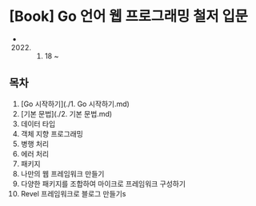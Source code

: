 # [Book] Go 언어 웹 프로그래밍 철저 입문

* 2022. 01. 18 ~


## 목차
1. [Go 시작하기](./1. Go 시작하기.md)
2. [기본 문법](./2. 기본 문법.md)
3. 데이터 타입
4. 객체 지향 프로그래밍
5. 병행 처리
6. 에러 처리
7. 패키지
8. 나만의 웹 프레임워크 만들기
9. 다양한 패키지를 조합하여 마이크로 프레임워크 구성하기
10. Revel 프레임워크로 블로그 만들기s
